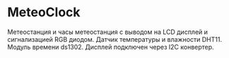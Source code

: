 # MeteoClock
Метеостанция и часы
метеостанция с выводом на LCD дисплей и сигнализацией RGB диодом. Датчик температуры и влажности DHT11. Модуль времени ds1302. Дисплей подключен через I2C конвертер.

